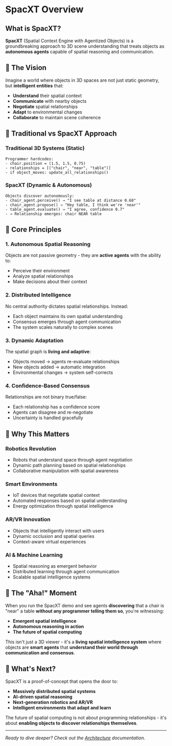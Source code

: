# SpacXT Overview

## What is SpacXT?

**SpacXT** (Spatial Context Engine with Agentized Objects) is a groundbreaking approach to 3D scene understanding that treats objects as **autonomous agents** capable of spatial reasoning and communication.

## 🎯 The Vision

Imagine a world where objects in 3D spaces are not just static geometry, but **intelligent entities** that:

- **Understand** their spatial context
- **Communicate** with nearby objects
- **Negotiate** spatial relationships
- **Adapt** to environmental changes
- **Collaborate** to maintain scene coherence

## 🔄 Traditional vs SpacXT Approach

### Traditional 3D Systems (Static)
```
Programmer hardcodes:
- chair.position = (1.5, 1.5, 0.75)
- relationships = [("chair", "near", "table")]
- if object_moves: update_all_relationships()
```

### SpacXT (Dynamic & Autonomous)
```
Objects discover autonomously:
- chair_agent.perceive() → "I see table at distance 0.68"
- chair_agent.propose() → "Hey table, I think we're 'near'"
- table_agent.evaluate() → "I agree, confidence 0.7"
- → Relationship emerges: chair NEAR table
```

## 🧠 Core Principles

### 1. **Autonomous Spatial Reasoning**
Objects are not passive geometry - they are **active agents** with the ability to:
- Perceive their environment
- Analyze spatial relationships
- Make decisions about their context

### 2. **Distributed Intelligence**
No central authority dictates spatial relationships. Instead:
- Each object maintains its own spatial understanding
- Consensus emerges through agent communication
- The system scales naturally to complex scenes

### 3. **Dynamic Adaptation**
The spatial graph is **living and adaptive**:
- Objects moved → agents re-evaluate relationships
- New objects added → automatic integration
- Environmental changes → system self-corrects

### 4. **Confidence-Based Consensus**
Relationships are not binary true/false:
- Each relationship has a confidence score
- Agents can disagree and re-negotiate
- Uncertainty is handled gracefully

## 🎪 Why This Matters

### **Robotics Revolution**
- Robots that understand space through agent negotiation
- Dynamic path planning based on spatial relationships
- Collaborative manipulation with spatial awareness

### **Smart Environments**
- IoT devices that negotiate spatial context
- Automated responses based on spatial understanding
- Energy optimization through spatial intelligence

### **AR/VR Innovation**
- Objects that intelligently interact with users
- Dynamic occlusion and spatial queries
- Context-aware virtual experiences

### **AI & Machine Learning**
- Spatial reasoning as emergent behavior
- Distributed learning through agent communication
- Scalable spatial intelligence systems

## 🌟 The "Aha!" Moment

When you run the SpacXT demo and see agents **discovering** that a chair is "near" a table **without any programmer telling them so**, you're witnessing:

- **Emergent spatial intelligence**
- **Autonomous reasoning in action**
- **The future of spatial computing**

This isn't just a 3D viewer - it's a **living spatial intelligence system** where objects are **smart agents** that **understand their world through communication and consensus**.

## 🚀 What's Next?

SpacXT is a proof-of-concept that opens the door to:
- **Massively distributed spatial systems**
- **AI-driven spatial reasoning**
- **Next-generation robotics and AR/VR**
- **Intelligent environments that adapt and learn**

The future of spatial computing is not about programming relationships - it's about **enabling objects to discover relationships themselves**.

---

*Ready to dive deeper? Check out the [Architecture](architecture.md) documentation.*
